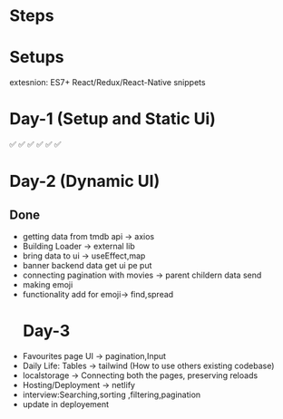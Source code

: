 # Steps
<!-- nodejs -->
# Setups 
<!-- npx create-react-app imdb-->
<!-- cd imdb  -->
<!-- npm start -->
extesnion: ES7+ React/Redux/React-Native snippets
<!-- npm install rect-router-dom -->
# Day-1 (Setup and Static Ui)
<!-- main Page  --> 
<!-- navbar --> ✅
<!-- Banner --> ✅
<!-- Trending Movies -->  ✅
<!-- Pagination -->✅
<!-- responsive -->✅
<!-- Routing  --> ✅

<!-- If you take my code  -->
<!-- npm i  -->

# Day-2 (Dynamic UI)
## Done
* getting data from tmdb api -> axios
* Building Loader -> external lib
* bring data to ui -> useEffect,map
* banner backend data get ui pe put
* connecting pagination with movies -> parent childern data send 
* making emoji
* functionality add for emoji->  find,spread   
  # Day-3
* Favourites page UI -> pagination,Input
* Daily Life: Tables  -> tailwind (How to use others existing codebase)
* localstorage -> Connecting both the pages, preserving reloads  
* Hosting/Deployment  -> netlify
* interview:Searching,sorting ,filtering,pagination
* update in deployement
 


 
 
  
















